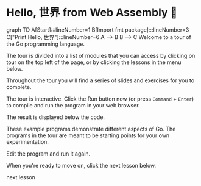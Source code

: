 # Hello, 世界 from Web Assembly :satellite:
<span id="chart" class="mermaid">
graph TD
    A[Start]:::lineNumber=1
    B[Import fmt package]:::lineNumber=3
    C["Print Hello, 世界"]:::lineNumber=6
    A --> B
    B --> C
</span>
Welcome to a tour of the Go programming language.

The tour is divided into a list of modules that you can
access by clicking on
<a style="cursor: pointer" onclick="highlight('[title=tour]')">tour</a> on the top left of the page, or by clicking the lessons in the menu below.

Throughout the tour you will find a series of slides and exercises for you
to complete.

The tour is interactive. Click the
<a style="cursor: pointer" onclick="highlightAndClick('#runButton')">Run</a> button now
(or press `Command` + `Enter`) to compile and run the program in your web browser.

The result is displayed below the code.

These example programs demonstrate different aspects of Go. The programs in the tour are meant to be starting points for your own experimentation.

Edit the program and run it again.

When you're ready to move on, click the next lesson below.
<div class="nextLink"><a onclick="nextOpen()">next lesson</a></div>
